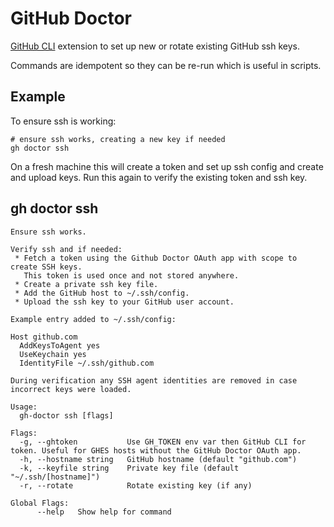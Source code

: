 # GitHub Doctor

[GitHub CLI](https://github.com/cli/cli) extension to set up new or rotate existing GitHub ssh keys.

Commands are idempotent so they can be re-run which is useful in scripts.

## Example

To ensure ssh is working:

```shell
# ensure ssh works, creating a new key if needed
gh doctor ssh
```

On a fresh machine this will create a token and set up ssh config and create and upload keys. Run this again to verify the existing token and ssh key.

## gh doctor ssh

```
Ensure ssh works.

Verify ssh and if needed:
 * Fetch a token using the Github Doctor OAuth app with scope to create SSH keys.
   This token is used once and not stored anywhere.
 * Create a private ssh key file.
 * Add the GitHub host to ~/.ssh/config.
 * Upload the ssh key to your GitHub user account.

Example entry added to ~/.ssh/config:

Host github.com
  AddKeysToAgent yes
  UseKeychain yes
  IdentityFile ~/.ssh/github.com

During verification any SSH agent identities are removed in case incorrect keys were loaded.

Usage:
  gh-doctor ssh [flags]

Flags:
  -g, --ghtoken           Use GH_TOKEN env var then GitHub CLI for token. Useful for GHES hosts without the GitHub Doctor OAuth app.
  -h, --hostname string   GitHub hostname (default "github.com")
  -k, --keyfile string    Private key file (default "~/.ssh/[hostname]")
  -r, --rotate            Rotate existing key (if any)

Global Flags:
      --help   Show help for command
```
